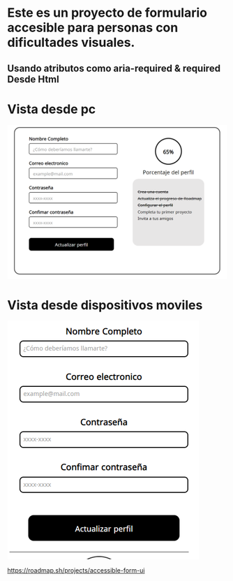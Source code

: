 # Este es un proyecto de formulario accesible para personas con dificultades visuales.
## Usando atributos como aria-required & required Desde Html

# Vista desde pc
![imagen](vistaPc.png)
# Vista desde dispositivos moviles
![imagen](vistaMovil.png)

https://roadmap.sh/projects/accessible-form-ui
